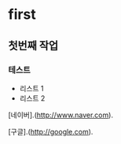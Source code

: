 # first
## 첫번째 작업
### 테스트
- 리스트 1
- 리스트 2

[네이버].(http://www.naver.com).

[구글].(http://google.com).
